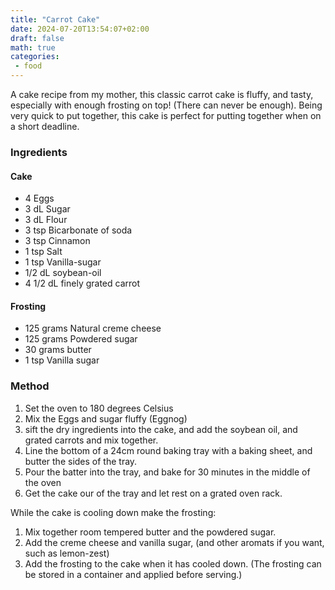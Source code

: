 ```yaml
---
title: "Carrot Cake"
date: 2024-07-20T13:54:07+02:00
draft: false
math: true
categories: 
 - food
---
```


A cake recipe from my mother, this classic carrot cake is fluffy, and tasty, especially with enough frosting on top! (There can never be enough). Being very quick to put together, this cake is perfect for putting together when on a short deadline.

### Ingredients 

#### Cake
* 4 Eggs 
* 3 dL Sugar
* 3 dL Flour
* 3 tsp Bicarbonate of soda
* 3 tsp Cinnamon 
* 1 tsp Salt
* 1 tsp Vanilla-sugar
* 1/2 dL soybean-oil
* 4 1/2 dL finely grated carrot


#### Frosting

* 125 grams Natural creme cheese 
* 125 grams Powdered sugar 
* 30 grams butter
* 1 tsp Vanilla sugar


### Method
1. Set the oven to 180 degrees Celsius
2. Mix the Eggs and sugar fluffy (Eggnog) 
3. sift the dry ingredients into the cake, and add the soybean oil, and grated carrots and mix together.
4. Line the bottom of a 24cm round baking tray with a baking sheet, and butter the sides of the tray.
5. Pour the batter into the tray, and bake for 30 minutes in the middle of the oven
6. Get the cake our of the tray and let rest on a grated oven rack.

While the cake is cooling down make the frosting:

1. Mix together room tempered butter and the powdered sugar. 
2. Add the creme cheese and vanilla sugar, (and other aromats if you want, such as lemon-zest)
3. Add the frosting to the cake when it has cooled down. (The frosting can be stored in a container and applied before serving.)